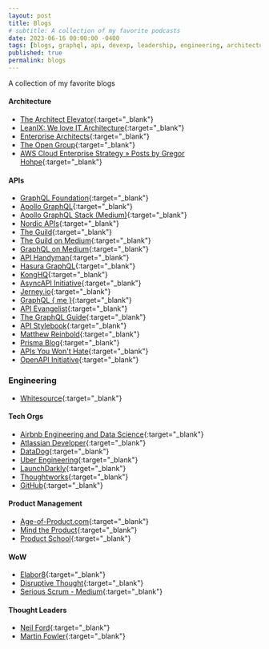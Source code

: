 ```yaml
---
layout: post
title: Blogs
# subtitle: A collection of my favorite podcasts
date: 2023-06-16 00:00:00 -0400
tags: [blogs, graphql, api, devexp, leadership, engineering, architecture]
published: true
permalink: blogs
---
```


A collection of my favorite blogs

#### Architecture

- <a href="https://architectelevator.com/feed.xml" target="_blank"><span id="rss-icon" /></a>[The Architect Elevator](https://architectelevator.com/){:target="_blank"}
- <a href="http://blog.leanix.net/en/rss.xml" target="_blank"><span id="rss-icon" /></a>[LeanIX: We love IT Architecture](https://www.leanix.net/en/blog){:target="_blank"}
- <a href="http://enterprisearchitects.com/feed/" target="_blank"><span id="rss-icon" /></a>[Enterprise Architects](http://enterprisearchitects.com){:target="_blank"}
- <a href="http://blog.opengroup.org/feed/" target="_blank"><span id="rss-icon" /></a>[The Open Group](https://blog.opengroup.org){:target="_blank"}
- <a href="https://aws.amazon.com/blogs/enterprise-strategy/author/hohpe/feed/" target="_blank"><span id="rss-icon" /></a>[AWS Cloud Enterprise Strategy » Posts by Gregor Hohpe](https://aws.amazon.com/blogs/enterprise-strategy/){:target="_blank"}

#### APIs

- <a href="http://graphql.org/blog/rss.xml" target="_blank"><span id="rss-icon" /></a>[GraphQL Foundation](http://graphql.org){:target="_blank"}
- <a href="https://www.apollographql.com/blog/rss.xml" target="_blank"><span id="rss-icon" /></a>[Apollo GraphQL](https://www.apollographql.com/blog){:target="_blank"}
- <a href="https://medium.com/feed/apollo-stack" target="_blank"><span id="rss-icon" /></a>[Apollo GraphQL Stack (Medium)](https://blog.apollographql.com?source=rss----3804c1b351c9---4){:target="_blank"}
- <a href="https://nordicapis.com/feed/" target="_blank"><span id="rss-icon" /></a>[Nordic APIs](https://nordicapis.com){:target="_blank"}
- <a href="https://the-guild.dev/feed.xml" target="_blank"><span id="rss-icon" /></a>[The Guild](https://the-guild.dev){:target="_blank"}
- <a href="https://medium.com/feed/the-guild" target="_blank"><span id="rss-icon" /></a>[The Guild on Medium](https://medium.com/the-guild?source=rss----4737331fbdc0---4){:target="_blank"}
- <a href="https://medium.com/feed/tag/graphql" target="_blank"><span id="rss-icon" /></a>[GraphQL on Medium](https://medium.com/tag/graphql/latest?source=rss------graphql-5){:target="_blank"}
- <a href="https://apihandyman.io/feed.xml" target="_blank"><span id="rss-icon" /></a>[API Handyman](https://apihandyman.io/){:target="_blank"}
- <a href="https://hasura.io/blog/rss" target="_blank"><span id="rss-icon" /></a>[Hasura GraphQL](https://hasura.io/){:target="_blank"}
- <a href="http://blog.mashape.com/rss" target="_blank"><span id="rss-icon" /></a>[KongHQ](https://konghq.com){:target="_blank"}
- <a href="https://www.asyncapi.com/rss.xml" target="_blank"><span id="rss-icon" /></a>[AsyncAPI Initiative](https://www.asyncapi.com){:target="_blank"}
- <a href="https://www.jerney.io/rss/" target="_blank"><span id="rss-icon" /></a>[Jerney.io](https://www.jerney.io/){:target="_blank"}
- <a href="https://graphqlme.com/feed/" target="_blank"><span id="rss-icon" /></a>[GraphQL { me }](https://graphqlme.com){:target="_blank"}
- <a href="http://feeds.feedburner.com/ApiEvangelist" target="_blank"><span id="rss-icon" /></a>[API Evangelist](https://apievangelist.com){:target="_blank"}
- <a href="https://blog.graphql.guide/feed" target="_blank"><span id="rss-icon" /></a>[The GraphQL Guide](https://blog.graphql.guide?source=rss----119a2b51b20---4){:target="_blank"}
- <a href="http://apistylebook.com/feed.xml" target="_blank"><span id="rss-icon" /></a>[API Stylebook](http://apistylebook.com/){:target="_blank"}
- <a href="https://matthewreinbold.com/feed.xml" target="_blank"><span id="rss-icon" /></a>[Matthew Reinbold](https://matthewreinbold.com/){:target="_blank"}
- <a href="https://www.prisma.io/blog/rss.xml" target="_blank"><span id="rss-icon" /></a>[Prisma Blog](http://prisma.io){:target="_blank"}
- <a href="https://apisyouwonthate.com/rss.xml" target="_blank"><span id="rss-icon" /></a>[APIs You Won't Hate](https://apisyouwonthate.com){:target="_blank"}
- <a href="https://www.openapis.org/feed" target="_blank"><span id="rss-icon" /></a>[OpenAPI Initiative](https://www.openapis.org){:target="_blank"}

### Engineering

- <a href="https://www.whitesourcesoftware.com/feed/" target="_blank"><span id="rss-icon" /></a>[Whitesource](https://www.whitesourcesoftware.com){:target="_blank"}

#### Tech Orgs

- <a href="http://nerds.airbnb.com/feed/" target="_blank"><span id="rss-icon" /></a>[Airbnb Engineering and Data Science](https://medium.com/airbnb-engineering?source=rss----53c7c27702d5---4){:target="_blank"}
- <a href="http://feeds.feedburner.com/AtlassianDeveloperBlog" target="_blank"><span id="rss-icon" /></a>[Atlassian Developer](http://blogs.atlassian.com){:target="_blank"}
- <a href="http://feeds.feedburner.com/Datadog" target="_blank"><span id="rss-icon" /></a>[DataDog](https://www.datadoghq.com/blog){:target="_blank"}
- <a href="https://eng.uber.com/feed/" target="_blank"><span id="rss-icon" /></a>[Uber Engineering](https://eng.uber.com){:target="_blank"}
- <a href="http://blog.launchdarkly.com/feed/" target="_blank"><span id="rss-icon" /></a>[LaunchDarkly](https://launchdarkly.com/blog/){:target="_blank"}
- <a href="http://www.thoughtworks.com/rss/insights.xml" target="_blank"></a>[Thoughtworks](https://www.thoughtworks.com/en-us/insights/blog){:target="_blank"}
- <a href="https://github.blog/feed" target="_blank"><span id="rss-icon" /></a>[GitHub](https://github.blog/){:target="_blank"}

#### Product Management

- <a href="https://age-of-product.com/feed/" target="_blank"><span id="rss-icon" /></a>[Age-of-Product.com](https://age-of-product.com){:target="_blank"}
- <a href="http://mindtheproduct.com/feed/" target="_blank"><span id="rss-icon" /></a>[Mind the Product](https://www.mindtheproduct.com){:target="_blank"}
- <a href="https://productschool.com/feed/" target="_blank"><span id="rss-icon" /></a>[Product School](https://productschool.com){:target="_blank"}

#### WoW

- <a href="https://elabor8.com.au/feed/" target="_blank"><span id="rss-icon" /></a>[Elabor8](https://elabor8.com.au){:target="_blank"}
- <a href="https://disruptivethought.com/feed/" target="_blank"><span id="rss-icon" /></a>[Disruptive Thought](https://disruptivethought.com){:target="_blank"}
- <a href="https://medium.com/feed/serious-scrum" target="_blank"><span id="rss-icon" /></a> [Serious Scrum - Medium](https://medium.com/serious-scrum?source=rss----da549de9a1c2---4){:target="_blank"}

#### Thought Leaders

- <a href="http://memeagora.blogspot.com/feeds/posts/default" target="_blank"><span id="rss-icon" /></a>[Neil Ford](http://memeagora.blogspot.com/){:target="_blank"}
- <a href="http://martinfowler.com/feed.atom" target="_blank"><span id="rss-icon" /></a>[Martin Fowler](https://martinfowler.com){:target="_blank"}
